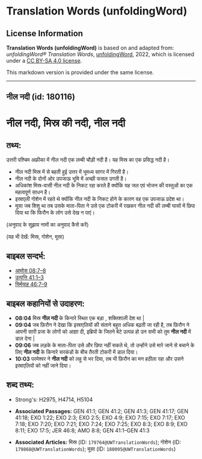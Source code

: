 # Translation Words (unfoldingWord)

## License Information

**Translation Words (unfoldingWord)** is based on and adapted from: _unfoldingWord® Translation Words_, [unfoldingWord](https://unfoldingword.org/utw), 2022, which is licensed under a [CC BY-SA 4.0 license](https://creativecommons.org/licenses/by-sa/4.0/legalcode.en).

This markdown version is provided under the same license.



--------------------------------

## नील नदी (id: 180116)

नील नदी, मिस्र की नदी, नील नदी
==============================

तथ्य:
-----

उत्तरी पश्चिम अफ्रीका में नील नदी एक लम्बी चौड़ी नदी है। यह मिस्र का एक प्रसिद्ध नदी है।

* नील नदी मिस्र में से बहती हुई उत्तर में भूमध्य सागर में गिरती है।
* नील नदी के दोनों ओर उपजाऊ भूमि में अच्छी फसल उगती है।
* अधिकांश मिस्र\-वासी नील नदी के निकट रहा करते हैं क्योंकि यह जल एवं भोजन की वस्तुओं का एक महत्वपूर्ण साधन है।
* इस्राएली गोशेन में रहते थे क्योंकि नील नदी के निकट होने के कारण वह एक उपजाऊ प्रदेश था।
* मूसा जब शिशु था तब उसके माता\-पिता ने उसे एक टोकरी में रखकर नील नदी की लम्बी घासों में छिपा दिया था कि फिरौन के लोग उसे देख न पाएं।

(अनुवाद के सुझाव नामों का अनुवाद कैसे करें)

(यह भी देखें: मिस्र, गोशेन, मूसा)

बाइबल सन्दर्भ:
--------------

* [आमोस 08:7–8](https://ref.ly/Amos8:7-Amos8:8)
* [उत्पत्ति 41:1–3](https://ref.ly/Gen41:1-Gen41:3)
* [यिर्मयाह 46:7–9](https://ref.ly/Jer46:7-Jer46:9)

बाइबल कहानियों से उदाहरण:
-------------------------

* **08:04** मिस्र **नील नदी** के किनारे स्थित एक बड़ा , शक्तिशाली देश था \|
* **09:04** जब फ़िरौन ने देखा कि इस्राएलियों की संताने बहुत अधिक बढ़ती जा रही है, तब फ़िरौन ने आपनी सारी प्रजा के लोगों को आज्ञा दी, इब्रियों के जितने बेटे उत्पन्न हो उन सभी को तुम **नील नदी** में डाल देना \|
* **09:06** जब लड़के के माता\-पिता उसे और छिपा नहीं सकते थे, तो उन्होंने उसे मारे जाने से बचाने के लिए **नील नदी** के किनारे सरकंडों के बीच तैरती टोकरी में डाल दिया।
* **10:03** परमेश्वर ने **नील नदी** को लहू से भर दिया, तब भी फ़िरौन का मन हठीला रहा और उसने इस्राएलियों को नहीं जाने दिया।

शब्द तथ्य:
----------

* Strong's: H2975, H4714, H5104

* **Associated Passages:** GEN 41:1; GEN 41:2; GEN 41:3; GEN 41:17; GEN 41:18; EXO 1:22; EXO 2:3; EXO 2:5; EXO 4:9; EXO 7:15; EXO 7:17; EXO 7:18; EXO 7:20; EXO 7:21; EXO 7:24; EXO 7:25; EXO 8:3; EXO 8:9; EXO 8:11; EXO 17:5; JER 46:8; AMO 8:8; GEN 41:1–GEN 41:3
* **Associated Articles:** मिस्र (ID: `179764@UWTranslationWords`); गोशेन (ID: `179868@UWTranslationWords`); मूसा (ID: `180095@UWTranslationWords`)

